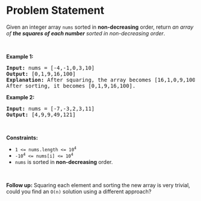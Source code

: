 # Problem Statement

<p>Given an integer array <code>nums</code> sorted in <strong>non-decreasing</strong> order, return <em>an array of <strong>the squares of each number</strong> sorted in non-decreasing order</em>.</p>

<p>&nbsp;</p>
<p><strong>Example 1:</strong></p>

<pre>
<strong>Input:</strong> nums = [-4,-1,0,3,10]
<strong>Output:</strong> [0,1,9,16,100]
<strong>Explanation:</strong> After squaring, the array becomes [16,1,0,9,100].
After sorting, it becomes [0,1,9,16,100].
</pre>

<p><strong>Example 2:</strong></p>

<pre>
<strong>Input:</strong> nums = [-7,-3,2,3,11]
<strong>Output:</strong> [4,9,9,49,121]
</pre>

<p>&nbsp;</p>
<p><strong>Constraints:</strong></p>

<ul>
	<li><code><span>1 &lt;= nums.length &lt;= </span>10<sup>4</sup></code></li>
	<li><code>-10<sup>4</sup> &lt;= nums[i] &lt;= 10<sup>4</sup></code></li>
	<li><code>nums</code> is sorted in <strong>non-decreasing</strong> order.</li>
</ul>

<p>&nbsp;</p>
<strong>Follow up:</strong> Squaring each element and sorting the new array is very trivial, could you find an <code>O(n)</code> solution using a different approach?